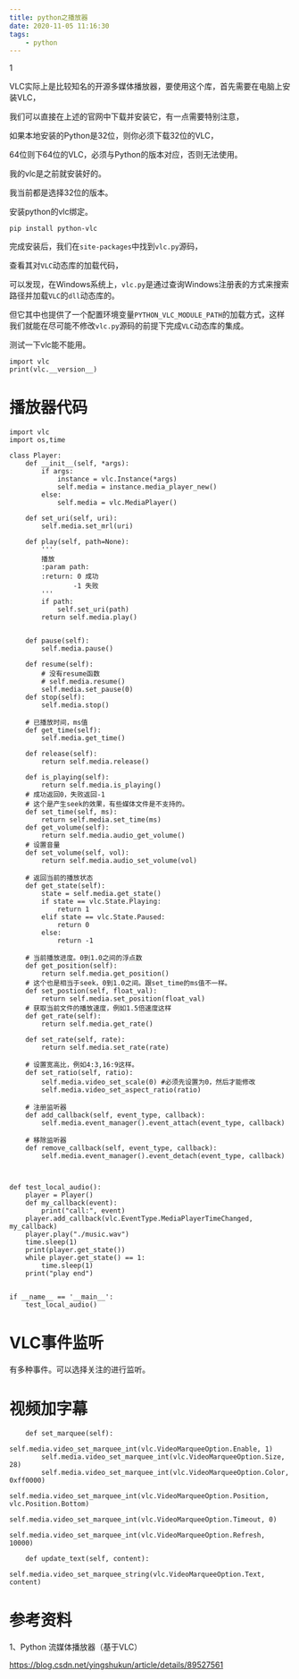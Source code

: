 ```yaml
---
title: python之播放器
date: 2020-11-05 11:16:30
tags:
	- python
---
```


1

VLC实际上是比较知名的开源多媒体播放器，要使用这个库，首先需要在电脑上安装VLC，

我们可以直接在上述的官网中下载并安装它，有一点需要特别注意，

如果本地安装的Python是32位，则你必须下载32位的VLC，

64位则下64位的VLC，必须与Python的版本对应，否则无法使用。

我的vlc是之前就安装好的。

我当前都是选择32位的版本。

安装python的vlc绑定。

```
pip install python-vlc
```



完成安装后，我们在`site-packages`中找到`vlc.py`源码，

查看其对`VLC`动态库的加载代码，

可以发现，在Windows系统上，`vlc.py`是通过查询Windows注册表的方式来搜索路径并加载`VLC`的`dll`动态库的。

但它其中也提供了一个配置环境变量`PYTHON_VLC_MODULE_PATH`的加载方式，这样我们就能在尽可能不修改`vlc.py`源码的前提下完成`VLC`动态库的集成。

测试一下vlc能不能用。

```
import vlc
print(vlc.__version__)
```



# 播放器代码

```
import vlc
import os,time

class Player:
    def __init__(self, *args):
        if args:
            instance = vlc.Instance(*args)
            self.media = instance.media_player_new()
        else:
            self.media = vlc.MediaPlayer()

    def set_uri(self, uri):
        self.media.set_mrl(uri)

    def play(self, path=None):
        '''
        播放
        :param path:
        :return: 0 成功
                -1 失败
        '''
        if path:
            self.set_uri(path)
        return self.media.play()


    def pause(self):
        self.media.pause()

    def resume(self):
        # 没有resume函数
        # self.media.resume()
        self.media.set_pause(0)
    def stop(self):
        self.media.stop()

    # 已播放时间，ms值
    def get_time(self):
        self.media.get_time()

    def release(self):
        return self.media.release()

    def is_playing(self):
        return self.media.is_playing()
    # 成功返回0，失败返回-1
    # 这个是产生seek的效果，有些媒体文件是不支持的。
    def set_time(self, ms):
        return self.media.set_time(ms)
    def get_volume(self):
        return self.media.audio_get_volume()
    # 设置音量
    def set_volume(self, vol):
        return self.media.audio_set_volume(vol)

    # 返回当前的播放状态
    def get_state(self):
        state = self.media.get_state()
        if state == vlc.State.Playing:
            return 1
        elif state == vlc.State.Paused:
            return 0
        else:
            return -1

    # 当前播放进度。0到1.0之间的浮点数
    def get_position(self):
        return self.media.get_position()
    # 这个也是相当于seek，0到1.0之间。跟set_time的ms值不一样。
    def set_postion(self, float_val):
        return self.media.set_position(float_val)
    # 获取当前文件的播放速度，例如1.5倍速度这样
    def get_rate(self):
        return self.media.get_rate()

    def set_rate(self, rate):
        return self.media.set_rate(rate)

    # 设置宽高比，例如4:3,16:9这样。
    def set_ratio(self, ratio):
        self.media.video_set_scale(0) #必须先设置为0，然后才能修改
        self.media.video_set_aspect_ratio(ratio)

    # 注册监听器
    def add_callback(self, event_type, callback):
        self.media.event_manager().event_attach(event_type, callback)

    # 移除监听器
    def remove_callback(self, event_type, callback):
        self.media.event_manager().event_detach(event_type, callback)



def test_local_audio():
    player = Player()
    def my_callback(event):
        print("call:", event)
    player.add_callback(vlc.EventType.MediaPlayerTimeChanged, my_callback)
    player.play("./music.wav")
    time.sleep(1)
    print(player.get_state())
    while player.get_state() == 1:
        time.sleep(1)
    print("play end")


if __name__ == '__main__':
    test_local_audio()

```

# VLC事件监听

有多种事件。可以选择关注的进行监听。

# 视频加字幕

```
    def set_marquee(self):
        self.media.video_set_marquee_int(vlc.VideoMarqueeOption.Enable, 1)
        self.media.video_set_marquee_int(vlc.VideoMarqueeOption.Size, 28)
        self.media.video_set_marquee_int(vlc.VideoMarqueeOption.Color, 0xff0000)
        self.media.video_set_marquee_int(vlc.VideoMarqueeOption.Position, vlc.Position.Bottom)
        self.media.video_set_marquee_int(vlc.VideoMarqueeOption.Timeout, 0)
        self.media.video_set_marquee_int(vlc.VideoMarqueeOption.Refresh, 10000)

    def update_text(self, content):
        self.media.video_set_marquee_string(vlc.VideoMarqueeOption.Text, content)
```



# 参考资料

1、Python 流媒体播放器（基于VLC）

https://blog.csdn.net/yingshukun/article/details/89527561
